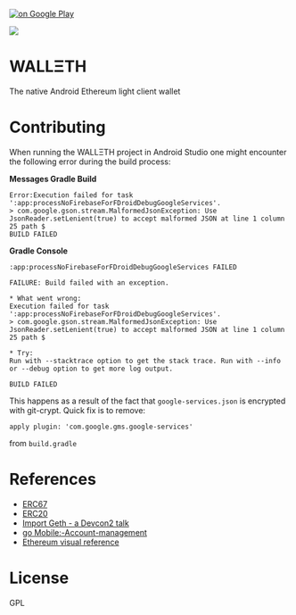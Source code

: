 [![on Google Play](http://ligi.de/img/play_badge.png)](https://play.google.com/store/apps/details?id=org.walleth)

![](https://github.com/ligi/walleth/blob/master/assets/1024x500.png)

WALLΞTH
=======

The native Android Ethereum light client wallet

Contributing
==========

When running the WALLΞTH project in Android Studio one might encounter the following error during the build process: 

**Messages Gradle Build**

    Error:Execution failed for task ':app:processNoFirebaseForFDroidDebugGoogleServices'.
    > com.google.gson.stream.MalformedJsonException: Use JsonReader.setLenient(true) to accept malformed JSON at line 1 column 25 path $
    BUILD FAILED

**Gradle Console**

    :app:processNoFirebaseForFDroidDebugGoogleServices FAILED

    FAILURE: Build failed with an exception.

    * What went wrong:
    Execution failed for task ':app:processNoFirebaseForFDroidDebugGoogleServices'.
    > com.google.gson.stream.MalformedJsonException: Use JsonReader.setLenient(true) to accept malformed JSON at line 1 column 25 path $

    * Try:
    Run with --stacktrace option to get the stack trace. Run with --info or --debug option to get more log output.

    BUILD FAILED

This happens as a result of the fact that `google-services.json` is encrypted with git-crypt. Quick fix is to remove:

    apply plugin: 'com.google.gms.google-services'

from `build.gradle`

References
==========

* [ERC67](https://github.com/ethereum/EIPs/issues/67)
* [ERC20](https://github.com/ethereum/EIPs/issues/20)
* [Import Geth - a Devcon2 talk](https://ethereum.karalabe.com/talks/2016-devcon.html#1)
* [go Mobile:-Account-management](https://github.com/ethereum/go-ethereum/wiki/Mobile:-Account-management)
* [Ethereum visual reference](https://www.ethereum.org/images/logos/Ethereum_Visual_Identity_1.0.0.pdf)

License
=======

GPL

